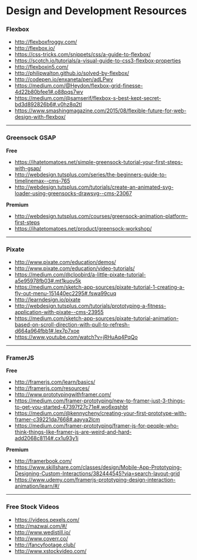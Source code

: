 # Design and Development Resources

### Flexbox
- http://flexboxfroggy.com/
- http://flexbox.io/
- https://css-tricks.com/snippets/css/a-guide-to-flexbox/
- https://scotch.io/tutorials/a-visual-guide-to-css3-flexbox-properties
- http://flexboxin5.com/
- http://philipwalton.github.io/solved-by-flexbox/
- http://codepen.io/enxaneta/pen/adLPwv
- https://medium.com/@Heydon/flexbox-grid-finesse-4d22b80bfee1#.o88pqs7wv
- https://medium.com/@samserif/flexbox-s-best-kept-secret-bd3d892826b6#.v0hz8q2tl
- https://www.smashingmagazine.com/2015/08/flexible-future-for-web-design-with-flexbox/
 
---

### Greensock GSAP
**Free**
- https://ihatetomatoes.net/simple-greensock-tutorial-your-first-steps-with-gsap/
- http://webdesign.tutsplus.com/series/the-beginners-guide-to-timelinemax--cms-765
- http://webdesign.tutsplus.com/tutorials/create-an-animated-svg-loader-using-greensocks-drawsvg--cms-23067

**Premium**
- http://webdesign.tutsplus.com/courses/greensock-animation-platform-first-steps
- https://ihatetomatoes.net/product/greensock-workshop/

---

### Pixate
- http://www.pixate.com/education/demos/
- http://www.pixate.com/education/video-tutorials/
- https://medium.com/@cloobird/a-little-pixate-tutorial-a5e95978fb03#.mt1kuov5k
- https://medium.com/sketch-app-sources/pixate-tutorial-1-creating-a-fly-out-menu-151440ec2295#.fswa99cuq
- http://learndesign.io/pixate
- http://webdesign.tutsplus.com/tutorials/prototyping-a-fitness-application-with-pixate--cms-23955
- https://medium.com/sketch-app-sources/pixate-tutorial-animation-based-on-scroll-direction-with-pull-to-refresh-d664a964fbb1#.lex7p7xoe
- https://www.youtube.com/watch?v=jRHuAq4PqQo

---

### FramerJS
**Free**
- http://framerjs.com/learn/basics/
- http://framerjs.com/resources/
- http://www.prototypingwithframer.com/
- https://medium.com/framer-prototyping/new-to-framer-just-3-things-to-get-you-started-47397f27c71e#.wo6xqshbt
- https://medium.com/@kennycheny/creating-your-first-prototype-with-framer-c39221da7668#.aayya2lcm
- https://medium.com/framer-prototyping/framer-js-for-people-who-think-things-like-framer-js-are-weird-and-hard-add2068c8114#.cx1u93y1i

**Premium**
- http://framerbook.com/
- https://www.skillshare.com/classes/design/Mobile-App-Prototyping-Designing-Custom-Interactions/382444545?via=search-layout-grid
- https://www.udemy.com/framerjs-prototyping-design-interaction-animation/learn/#/

---

### Free Stock Videos
- https://videos.pexels.com/
- http://mazwai.com/#/
- http://www.wedistill.io/
- http://www.coverr.co/
- http://fancyfootage.club/
- http://www.xstockvideo.com/
